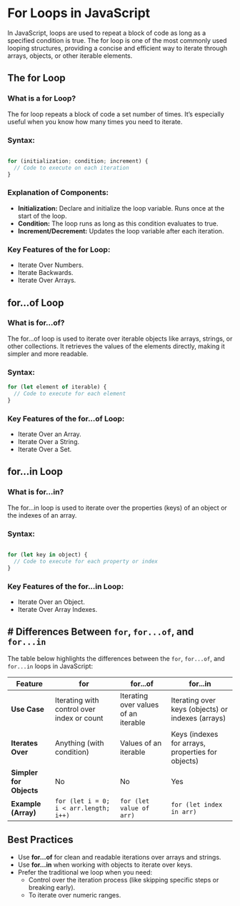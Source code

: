 # For Loops in JavaScript

In JavaScript, loops are used to repeat a block of code as long as a specified condition is true. The for loop is one of the most commonly used looping structures, providing a concise and efficient way to iterate through arrays, objects, or other iterable elements.

## The for Loop

### What is a for Loop?

The for loop repeats a block of code a set number of times. It’s especially useful when you know how many times you need to iterate.

### Syntax:

```javascript

for (initialization; condition; increment) {
  // Code to execute on each iteration
}

```

### Explanation of Components:

- **Initialization:** Declare and initialize the loop variable. Runs once at the start of the loop.
- **Condition:** The loop runs as long as this condition evaluates to true.
- **Increment/Decrement:** Updates the loop variable after each iteration.

### Key Features of the for Loop:

- Iterate Over Numbers.
- Iterate Backwards.
- Iterate Over Arrays.
  
## for...of Loop

### What is for...of?

The for...of loop is used to iterate over iterable objects like arrays, strings, or other collections. It retrieves the values of the elements directly, making it simpler and more readable.

### Syntax:

```javascript
for (let element of iterable) {
  // Code to execute for each element
}
```

### Key Features of the for...of Loop:

- Iterate Over an Array.
- Iterate Over a String.
- Iterate Over a Set.

## for...in Loop

### What is for...in?

The for...in loop is used to iterate over the properties (keys) of an object or the indexes of an array.

### Syntax:

```javascript

for (let key in object) {
  // Code to execute for each property or index
}

```

### Key Features of the for...in Loop:

- Iterate Over an Object.
- Iterate Over Array Indexes.

## # Differences Between `for`, `for...of`, and `for...in`

The table below highlights the differences between the `for`, `for...of`, and `for...in` loops in JavaScript:


| **Feature**             | **for**                                    | **for...of**                      | **for...in**                     |
|-------------------------|-----------------------------------------   |------------------------------------|-----------------------------------|
| **Use Case**            | Iterating with control over index or count | Iterating over values of an iterable | Iterating over keys (objects) or indexes (arrays) |
| **Iterates Over**       | Anything (with condition)                  | Values of an iterable              | Keys (indexes for arrays, properties for objects)   |
| **Simpler for Objects** | No                                         | No                                 | Yes                               |
| **Example (Array)**     | `for (let i = 0; i < arr.length; i++)`     | `for (let value of arr)`           | `for (let index in arr)`          |


## Best Practices

- Use **for...of** for clean and readable iterations over arrays and strings.
- Use **for...in** when working with objects to iterate over keys.
- Prefer the traditional we loop when you need:
     - Control over the iteration process (like skipping specific steps or breaking early).
     - To iterate over numeric ranges.
 
       
